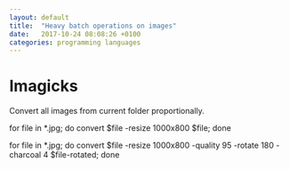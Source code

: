 ```yaml
---
layout: default
title:  "Heavy batch operations on images"
date:   2017-10-24 08:08:26 +0100
categories: programming languages
---
```


# Imagicks
Convert all images from current folder proportionally.

for file in *.jpg; do convert $file -resize 1000x800 $file; done

for file in *.jpg; do convert $file -resize 1000x800 -quality 95 -rotate 180 -charcoal 4 $file-rotated; done
